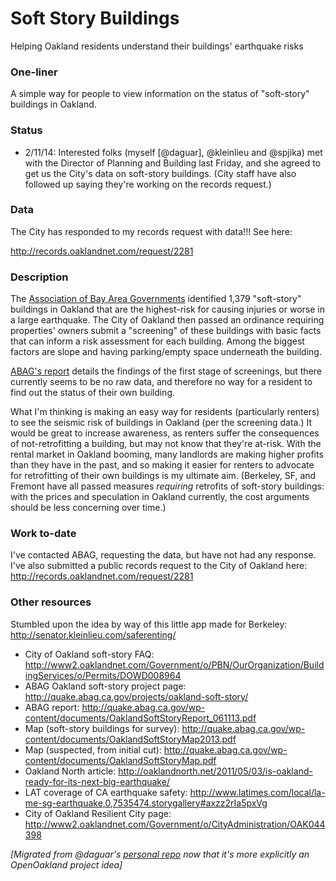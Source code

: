 Soft Story Buildings
====================

Helping Oakland residents understand their buildings' earthquake risks

### One-liner
A simple way for people to view information on the status of "soft-story" buildings in Oakland.

### Status
- 2/11/14: Interested folks (myself [@daguar], @kleinlieu and @spjika) met with the Director of Planning and Building last Friday, and she agreed to get us the City's data on soft-story buildings. (City staff have also followed up saying they're working on the records request.)

### Data

The City has responded to my records request with data!!! See here:

http://records.oaklandnet.com/request/2281

### Description
The [Association of Bay Area Governments](http://quake.abag.ca.gov/projects/oakland-soft-story/) identified 1,379 "soft-story" buildings in Oakland that are the highest-risk for causing injuries or worse in a large earthquake. The City of Oakland then passed an ordinance requiring properties' owners submit a "screening" of these buildings with basic facts that can inform a risk assessment for each building. Among the biggest factors are slope and having parking/empty space underneath the building.

[ABAG's report](http://quake.abag.ca.gov/wp-content/documents/OaklandSoftStoryReport_061113.pdf) details the findings of the first stage of screenings, but there currently seems to be no raw data, and therefore no way for a resident to find out the status of their own building.

What I'm thinking is making an easy way for residents (particularly renters) to see the seismic risk of buildings in Oakland (per the screening data.) It would be great to increase awareness, as renters suffer the consequences of not-retrofitting a building, but may not know that they're at-risk. With the rental market in Oakland booming, many landlords are making higher profits than they have in the past, and so making it easier for renters to advocate for retrofitting of their own buildings is my ultimate aim. (Berkeley, SF, and Fremont have all passed measures *requiring* retrofits of soft-story buildings: with the prices and speculation in Oakland currently, the cost arguments should be less concerning over time.)

### Work to-date
I've contacted ABAG, requesting the data, but have not had any response. I've also submitted a public records request to the City of Oakland here: http://records.oaklandnet.com/request/2281 

### Other resources
Stumbled upon the idea by way of this little app made for Berkeley:
http://senator.kleinlieu.com/saferenting/

- City of Oakland soft-story FAQ: http://www2.oaklandnet.com/Government/o/PBN/OurOrganization/BuildingServices/o/Permits/DOWD008964
- ABAG Oakland soft-story project page: http://quake.abag.ca.gov/projects/oakland-soft-story/ 
- ABAG report: http://quake.abag.ca.gov/wp-content/documents/OaklandSoftStoryReport_061113.pdf 
- Map (soft-story buildings for survey): http://quake.abag.ca.gov/wp-content/documents/OaklandSoftStoryMap2013.pdf 
- Map (suspected, from initial cut): http://quake.abag.ca.gov/wp-content/documents/OaklandSoftStoryMap.pdf 
- Oakland North article: http://oaklandnorth.net/2011/05/03/is-oakland-ready-for-its-next-big-earthquake/
- LAT coverage of CA earthquake safety: http://www.latimes.com/local/la-me-sg-earthquake,0,7535474.storygallery#axzz2rIa5pxVg 
- City of Oakland Resilient City page: http://www2.oaklandnet.com/Government/o/CityAdministration/OAK044398 

*[Migrated from @daguar's [personal repo](https://github.com/daguar/ideas/issues/8) now that it's more explicitly an OpenOakland project idea]*
